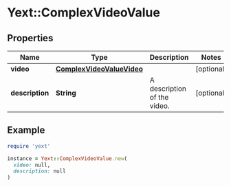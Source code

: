 # Yext::ComplexVideoValue

## Properties

| Name | Type | Description | Notes |
| ---- | ---- | ----------- | ----- |
| **video** | [**ComplexVideoValueVideo**](ComplexVideoValueVideo.md) |  | [optional] |
| **description** | **String** | A description of the video. | [optional] |

## Example

```ruby
require 'yext'

instance = Yext::ComplexVideoValue.new(
  video: null,
  description: null
)
```

